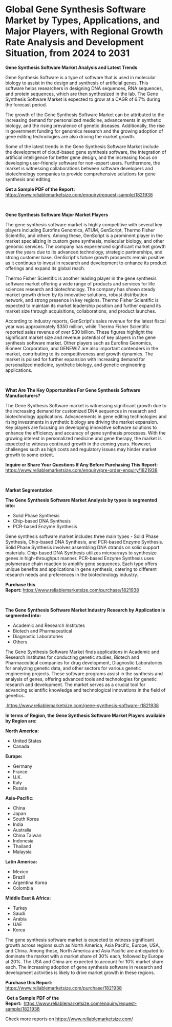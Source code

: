 <p><h1>Global Gene Synthesis Software Market by Types, Applications, and Major Players, with Regional Growth Rate Analysis and Development Situation, from 2024 to 2031</h1></p><p><strong>Gene Synthesis Software Market Analysis and Latest Trends</strong></p>
<p><p>Gene Synthesis Software is a type of software that is used in molecular biology to assist in the design and synthesis of artificial genes. This software helps researchers in designing DNA sequences, RNA sequences, and protein sequences, which are then synthesized in the lab. The Gene Synthesis Software Market is expected to grow at a CAGR of 6.7% during the forecast period.</p><p>The growth of the Gene Synthesis Software Market can be attributed to the increasing demand for personalized medicine, advancements in synthetic biology, and the rising prevalence of genetic diseases. Additionally, the rise in government funding for genomics research and the growing adoption of gene editing technologies are also driving the market growth.</p><p>Some of the latest trends in the Gene Synthesis Software Market include the development of cloud-based gene synthesis software, the integration of artificial intelligence for better gene design, and the increasing focus on developing user-friendly software for non-expert users. Furthermore, the market is witnessing collaborations between software developers and biotechnology companies to provide comprehensive solutions for gene synthesis and editing.</p></p>
<p><strong>Get a Sample PDF of the Report:&nbsp;</strong> <a href="https://www.reliablemarketsize.com/enquiry/request-sample/1821938">https://www.reliablemarketsize.com/enquiry/request-sample/1821938</a></p>
<p>&nbsp;</p>
<p><strong>Gene Synthesis Software Major Market Players</strong></p>
<p><p>The gene synthesis software market is highly competitive with several key players including Eurofins Genomics, ATUM, GenScript, Thermo Fisher Scientific, and others. Among these, GenScript is a prominent player in the market specializing in custom gene synthesis, molecular biology, and other genomic services. The company has experienced significant market growth over the years due to its advanced technology, strategic partnerships, and strong customer base. GenScript's future growth prospects remain positive as it continues to invest in research and development to enhance its product offerings and expand its global reach.</p><p>Thermo Fisher Scientific is another leading player in the gene synthesis software market offering a wide range of products and services for life sciences research and biotechnology. The company has shown steady market growth driven by its innovative solutions, robust distribution network, and strong presence in key regions. Thermo Fisher Scientific is expected to maintain its market leadership position and further expand its market size through acquisitions, collaborations, and product launches.</p><p>According to industry reports, GenScript's sales revenue for the latest fiscal year was approximately $350 million, while Thermo Fisher Scientific reported sales revenue of over $30 billion. These figures highlight the significant market size and revenue potential of key players in the gene synthesis software market. Other players such as Eurofins Genomics, Bioneer Corporation, and GENEWIZ are also important contenders in the market, contributing to its competitiveness and growth dynamics. The market is poised for further expansion with increasing demand for personalized medicine, synthetic biology, and genetic engineering applications.</p></p>
<p>&nbsp;</p>
<p><strong>What Are The Key Opportunities For Gene Synthesis Software Manufacturers?</strong></p>
<p><p>The Gene Synthesis Software market is witnessing significant growth due to the increasing demand for customized DNA sequences in research and biotechnology applications. Advancements in gene editing technologies and rising investments in synthetic biology are driving the market expansion. Key players are focusing on developing innovative software solutions to enhance the efficiency and accuracy of gene synthesis processes. With the growing interest in personalized medicine and gene therapy, the market is expected to witness continued growth in the coming years. However, challenges such as high costs and regulatory issues may hinder market growth to some extent.</p></p>
<p><strong>Inquire or Share Your Questions If Any Before Purchasing This Report:</strong> <a href="https://www.reliablemarketsize.com/enquiry/pre-order-enquiry/1821938">https://www.reliablemarketsize.com/enquiry/pre-order-enquiry/1821938</a></p>
<p>&nbsp;</p>
<p><strong>Market Segmentation</strong></p>
<p><strong>The Gene Synthesis Software Market Analysis by types is segmented into:</strong></p>
<p><ul><li>Solid Phase Synthesis</li><li>Chip-based DNA Synthesis</li><li>PCR-based Enzyme Synthesis</li></ul></p>
<p><p>Gene synthesis software market includes three main types - Solid Phase Synthesis, Chip-based DNA Synthesis, and PCR-based Enzyme Synthesis. Solid Phase Synthesis involves assembling DNA strands on solid support materials. Chip-based DNA Synthesis utilizes microarrays to synthesize genes in high-throughput manner. PCR-based Enzyme Synthesis uses polymerase chain reaction to amplify gene sequences. Each type offers unique benefits and applications in gene synthesis, catering to different research needs and preferences in the biotechnology industry.</p></p>
<p><strong>Purchase this Report:&nbsp;</strong><a href="https://www.reliablemarketsize.com/purchase/1821938">https://www.reliablemarketsize.com/purchase/1821938</a></p>
<p>&nbsp;</p>
<p><strong>The Gene Synthesis Software Market Industry Research by Application is segmented into:</strong></p>
<p><ul><li>Academic and Research Institutes</li><li>Biotech and Pharmaceutical</li><li>Diagnostic Laboratories</li><li>Others</li></ul></p>
<p><p>The Gene Synthesis Software Market finds applications in Academic and Research Institutes for conducting genetic studies, Biotech and Pharmaceutical companies for drug development, Diagnostic Laboratories for analyzing genetic data, and other sectors for various genetic engineering projects. These software programs assist in the synthesis and analysis of genes, offering advanced tools and technologies for genetic research and development. The market serves as a crucial tool for advancing scientific knowledge and technological innovations in the field of genetics.</p></p>
<p><a href="https://www.reliablemarketsize.com/gene-synthesis-software-r1821938">&nbsp;https://www.reliablemarketsize.com/gene-synthesis-software-r1821938</a></p>
<p><strong>In terms of Region, the Gene Synthesis Software Market Players available by Region are:</strong></p>
<p>
    <p> <strong> North America: </strong>
        <ul>
            <li>United States</li>
            <li>Canada</li>
        </ul>
        </p> 
    <p> <strong> Europe: </strong>
        <ul>
            <li>Germany</li>
            <li>France</li>
            <li>U.K.</li>
            <li>Italy</li>
            <li>Russia</li>
        </ul>
        </p> 
    <p> <strong> Asia-Pacific: </strong>
        <ul>
            <li>China</li>
            <li>Japan</li>
            <li>South Korea</li>
            <li>India</li>
            <li>Australia</li>
            <li>China Taiwan</li>
            <li>Indonesia</li>
            <li>Thailand</li>
            <li>Malaysia</li>
        </ul>
        </p> 
    <p> <strong> Latin America: </strong>
        <ul>
            <li>Mexico</li>
            <li>Brazil</li>
            <li>Argentina Korea</li>
            <li>Colombia</li>
        </ul>
        </p> 
    <p> <strong> Middle East & Africa: </strong>
        <ul>
            <li>Turkey</li>
            <li>Saudi</li>
            <li>Arabia</li>
            <li>UAE</li>
            <li>Korea</li>
        </ul>
    </p>
    </p>
<p><p>The gene synthesis software market is expected to witness significant growth across regions such as North America, Asia Pacific, Europe, USA, and China. Among these, North America and Asia Pacific are anticipated to dominate the market with a market share of 30% each, followed by Europe at 20%. The USA and China are expected to account for 10% market share each. The increasing adoption of gene synthesis software in research and development activities is likely to drive market growth in these regions.</p></p>
<p><strong>Purchase this Report: </strong><a href="https://www.reliablemarketsize.com/purchase/1821938">https://www.reliablemarketsize.com/purchase/1821938</a></p>
<p>&nbsp;<strong>Get a Sample PDF of the Report:&nbsp;&nbsp;</strong><a href="https://www.reliablemarketsize.com/enquiry/request-sample/1821938">https://www.reliablemarketsize.com/enquiry/request-sample/1821938</a></p>
<p><strong></strong></p>
<p>Check more reports on <a href="https://www.reliablemarketsize.com/">https://www.reliablemarketsize.com/</a></p>